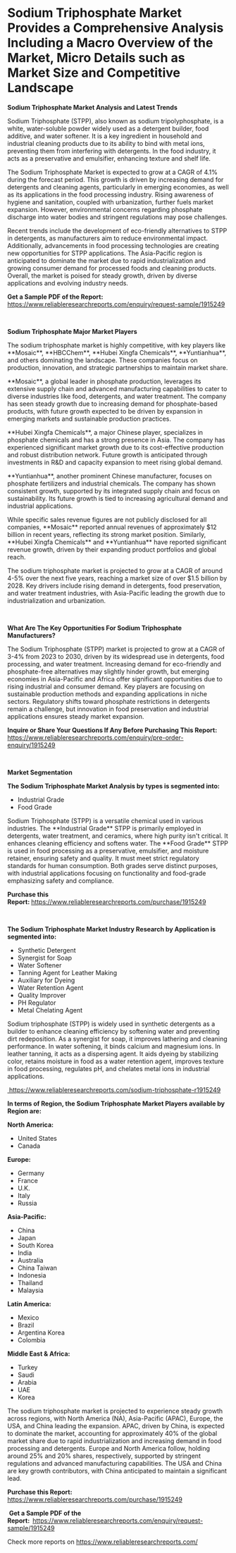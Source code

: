 <p><h1>Sodium Triphosphate Market Provides a Comprehensive Analysis Including a Macro Overview of the Market, Micro Details such as Market Size and Competitive Landscape</h1></p><p><strong>Sodium Triphosphate Market Analysis and Latest Trends</strong></p>
<p><p>Sodium Triphosphate (STPP), also known as sodium tripolyphosphate, is a white, water-soluble powder widely used as a detergent builder, food additive, and water softener. It is a key ingredient in household and industrial cleaning products due to its ability to bind with metal ions, preventing them from interfering with detergents. In the food industry, it acts as a preservative and emulsifier, enhancing texture and shelf life.</p><p>The Sodium Triphosphate Market is expected to grow at a CAGR of 4.1% during the forecast period. This growth is driven by increasing demand for detergents and cleaning agents, particularly in emerging economies, as well as its applications in the food processing industry. Rising awareness of hygiene and sanitation, coupled with urbanization, further fuels market expansion. However, environmental concerns regarding phosphate discharge into water bodies and stringent regulations may pose challenges.</p><p>Recent trends include the development of eco-friendly alternatives to STPP in detergents, as manufacturers aim to reduce environmental impact. Additionally, advancements in food processing technologies are creating new opportunities for STPP applications. The Asia-Pacific region is anticipated to dominate the market due to rapid industrialization and growing consumer demand for processed foods and cleaning products. Overall, the market is poised for steady growth, driven by diverse applications and evolving industry needs.</p></p>
<p><strong>Get a Sample PDF of the Report:&nbsp;</strong> <a href="https://www.reliableresearchreports.com/enquiry/request-sample/1915249?utm_campaign=8&utm_medium=2&utm_source=Github&utm_content=ia&utm_term=29012025&utm_id=sodium-triphosphate">https://www.reliableresearchreports.com/enquiry/request-sample/1915249</a></p>
<p>&nbsp;</p>
<p><strong>Sodium Triphosphate Major Market Players</strong></p>
<p><p>The sodium triphosphate market is highly competitive, with key players like **Mosaic**, **HBCChem**, **Hubei Xingfa Chemicals**, **Yuntianhua**, and others dominating the landscape. These companies focus on production, innovation, and strategic partnerships to maintain market share.</p><p>**Mosaic**, a global leader in phosphate production, leverages its extensive supply chain and advanced manufacturing capabilities to cater to diverse industries like food, detergents, and water treatment. The company has seen steady growth due to increasing demand for phosphate-based products, with future growth expected to be driven by expansion in emerging markets and sustainable production practices.</p><p>**Hubei Xingfa Chemicals**, a major Chinese player, specializes in phosphate chemicals and has a strong presence in Asia. The company has experienced significant market growth due to its cost-effective production and robust distribution network. Future growth is anticipated through investments in R&D and capacity expansion to meet rising global demand.</p><p>**Yuntianhua**, another prominent Chinese manufacturer, focuses on phosphate fertilizers and industrial chemicals. The company has shown consistent growth, supported by its integrated supply chain and focus on sustainability. Its future growth is tied to increasing agricultural demand and industrial applications.</p><p>While specific sales revenue figures are not publicly disclosed for all companies, **Mosaic** reported annual revenues of approximately $12 billion in recent years, reflecting its strong market position. Similarly, **Hubei Xingfa Chemicals** and **Yuntianhua** have reported significant revenue growth, driven by their expanding product portfolios and global reach.</p><p>The sodium triphosphate market is projected to grow at a CAGR of around 4-5% over the next five years, reaching a market size of over $1.5 billion by 2028. Key drivers include rising demand in detergents, food preservation, and water treatment industries, with Asia-Pacific leading the growth due to industrialization and urbanization.</p></p>
<p>&nbsp;</p>
<p><strong>What Are The Key Opportunities For Sodium Triphosphate Manufacturers?</strong></p>
<p><p>The Sodium Triphosphate (STPP) market is projected to grow at a CAGR of 3-4% from 2023 to 2030, driven by its widespread use in detergents, food processing, and water treatment. Increasing demand for eco-friendly and phosphate-free alternatives may slightly hinder growth, but emerging economies in Asia-Pacific and Africa offer significant opportunities due to rising industrial and consumer demand. Key players are focusing on sustainable production methods and expanding applications in niche sectors. Regulatory shifts toward phosphate restrictions in detergents remain a challenge, but innovation in food preservation and industrial applications ensures steady market expansion.</p></p>
<p><strong>Inquire or Share Your Questions If Any Before Purchasing This Report:</strong> <a href="https://www.reliableresearchreports.com/enquiry/pre-order-enquiry/1915249?utm_campaign=8&utm_medium=2&utm_source=Github&utm_content=ia&utm_term=29012025&utm_id=sodium-triphosphate">https://www.reliableresearchreports.com/enquiry/pre-order-enquiry/1915249</a></p>
<p>&nbsp;</p>
<p><strong>Market Segmentation</strong></p>
<p><strong>The Sodium Triphosphate Market Analysis by types is segmented into:</strong></p>
<p><ul><li>Industrial Grade</li><li>Food Grade</li></ul></p>
<p><p>Sodium Triphosphate (STPP) is a versatile chemical used in various industries. The **Industrial Grade** STPP is primarily employed in detergents, water treatment, and ceramics, where high purity isn't critical. It enhances cleaning efficiency and softens water. The **Food Grade** STPP is used in food processing as a preservative, emulsifier, and moisture retainer, ensuring safety and quality. It must meet strict regulatory standards for human consumption. Both grades serve distinct purposes, with industrial applications focusing on functionality and food-grade emphasizing safety and compliance.</p></p>
<p><strong>Purchase this Report:&nbsp;</strong><a href="https://www.reliableresearchreports.com/purchase/1915249?utm_campaign=8&utm_medium=2&utm_source=Github&utm_content=ia&utm_term=29012025&utm_id=sodium-triphosphate">https://www.reliableresearchreports.com/purchase/1915249</a></p>
<p>&nbsp;</p>
<p><strong>The Sodium Triphosphate Market Industry Research by Application is segmented into:</strong></p>
<p><ul><li>Synthetic Detergent</li><li>Synergist for Soap</li><li>Water Softener</li><li>Tanning Agent for Leather Making</li><li>Auxiliary for Dyeing</li><li>Water Retention Agent</li><li>Quality Improver</li><li>PH Regulator</li><li>Metal Chelating Agent</li></ul></p>
<p><p>Sodium triphosphate (STPP) is widely used in synthetic detergents as a builder to enhance cleaning efficiency by softening water and preventing dirt redeposition. As a synergist for soap, it improves lathering and cleaning performance. In water softening, it binds calcium and magnesium ions. In leather tanning, it acts as a dispersing agent. It aids dyeing by stabilizing color, retains moisture in food as a water retention agent, improves texture in food processing, regulates pH, and chelates metal ions in industrial applications.</p></p>
<p><a href="https://www.reliableresearchreports.com/sodium-triphosphate-r1915249?utm_campaign=8&utm_medium=2&utm_source=Github&utm_content=ia&utm_term=29012025&utm_id=sodium-triphosphate">&nbsp;https://www.reliableresearchreports.com/sodium-triphosphate-r1915249</a></p>
<p><strong>In terms of Region, the Sodium Triphosphate Market Players available by Region are:</strong></p>
<p>
    <p> <strong> North America: </strong>
        <ul>
            <li>United States</li>
            <li>Canada</li>
        </ul>
        </p> 
    <p> <strong> Europe: </strong>
        <ul>
            <li>Germany</li>
            <li>France</li>
            <li>U.K.</li>
            <li>Italy</li>
            <li>Russia</li>
        </ul>
        </p> 
    <p> <strong> Asia-Pacific: </strong>
        <ul>
            <li>China</li>
            <li>Japan</li>
            <li>South Korea</li>
            <li>India</li>
            <li>Australia</li>
            <li>China Taiwan</li>
            <li>Indonesia</li>
            <li>Thailand</li>
            <li>Malaysia</li>
        </ul>
        </p> 
    <p> <strong> Latin America: </strong>
        <ul>
            <li>Mexico</li>
            <li>Brazil</li>
            <li>Argentina Korea</li>
            <li>Colombia</li>
        </ul>
        </p> 
    <p> <strong> Middle East & Africa: </strong>
        <ul>
            <li>Turkey</li>
            <li>Saudi</li>
            <li>Arabia</li>
            <li>UAE</li>
            <li>Korea</li>
        </ul>
    </p>
    </p>
<p><p>The sodium triphosphate market is projected to experience steady growth across regions, with North America (NA), Asia-Pacific (APAC), Europe, the USA, and China leading the expansion. APAC, driven by China, is expected to dominate the market, accounting for approximately 40% of the global market share due to rapid industrialization and increasing demand in food processing and detergents. Europe and North America follow, holding around 25% and 20% shares, respectively, supported by stringent regulations and advanced manufacturing capabilities. The USA and China are key growth contributors, with China anticipated to maintain a significant lead.</p></p>
<p><strong>Purchase this Report: </strong><a href="https://www.reliableresearchreports.com/purchase/1915249?utm_campaign=8&utm_medium=2&utm_source=Github&utm_content=ia&utm_term=29012025&utm_id=sodium-triphosphate">https://www.reliableresearchreports.com/purchase/1915249</a></p>
<p>&nbsp;<strong>Get a Sample PDF of the Report:&nbsp;&nbsp;</strong><a href="https://www.reliableresearchreports.com/enquiry/request-sample/1915249?utm_campaign=8&utm_medium=2&utm_source=Github&utm_content=ia&utm_term=29012025&utm_id=sodium-triphosphate">https://www.reliableresearchreports.com/enquiry/request-sample/1915249</a></p>
<p><strong></strong></p>
<p>Check more reports on <a href="https://www.reliableresearchreports.com/?utm_campaign=8&utm_medium=2&utm_source=Github&utm_content=ia&utm_term=29012025&utm_id=sodium-triphosphate">https://www.reliableresearchreports.com/</a></p>